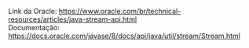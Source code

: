 Link da Oracle: https://www.oracle.com/br/technical-resources/articles/java-stream-api.html <br>
Documentação: https://docs.oracle.com/javase/8/docs/api/java/util/stream/Stream.html

